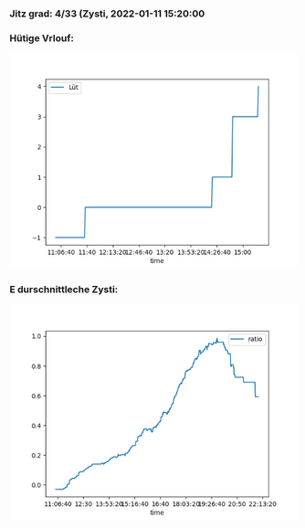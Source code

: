 ### Jitz grad: 4/33 (Zysti, 2022-01-11 15:20:00

### Hütige Vrlouf:
![Graph](Today.png)

### E durschnittleche Zysti:
![Graph](Zysti.png)